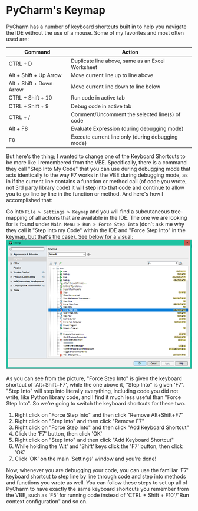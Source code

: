 # PyCharm's Keymap

PyCharm has a number of keyboard shortcuts built in to help you navigate the IDE without the use of a mouse. Some of my favorites and most often used are:

Command | Action
--- | ---
CTRL + D | Duplicate line above, same as an Excel Worksheet
Alt + Shift + Up Arrow | Move current line up to line above
Alt + Shift + Down Arrow | Move current line down to line below
CTRL + Shift + 10 | Run code in active tab
CTRL + Shift + 9 | Debug code in active tab
CTRL + / | Comment/Uncomment the selected line(s) of code
Alt + F8 | Evaluate Expression (during debugging mode)
F8 | Execute current line only (during debugging mode)

But here's the thing; I wanted to change one of the Keyboard Shortcuts to be more like I remembered from the VBE. Specifically, there is a command they call "Step Into My Code" that you can use during debugging mode that acts identically to the way F7 works in the VBE during debugging mode, as in if the current line contains a function or method call (of code you wrote, not 3rd party library code) it will step into that code and continue to allow you to go line by line in the function or method. And here's how I accomplished that:

Go into `File > Settings > Keymap` and you will find a subcutaneous tree-mapping of all actions that are available in the IDE. The one we are looking for is found under `Main Menu > Run > Force Step Into` (don't ask me why they call it "Step Into my Code" within the IDE and "Force Step Into" in the keymap, but that's the case). See below for a visual:
![Step Into](../images/step_into.png)

As you can see from the picture, "Force Step Into" is given the keyboard shortcut of 'Alt+Shift+F7', while the one above it, "Step Into" is given 'F7'. "Step Into" will step into literally everything, including code you did not write, like Python library code, and I find it much less useful than "Force Step Into". So we're going to switch the keyboard shortcuts for these two.

1. Right click on "Force Step Into" and then click "Remove Alt+Shift+F7"
2. Right click on "Step Into" and then click "Remove F7"
3. Right click on "Force Step Into" and then click "Add Keyboard Shortcut"
4. Click the 'F7' button, then click 'OK'
5. Right click on "Step Into" and then click "Add Keyboard Shortcut"
6. While holding the 'Alt' and 'Shift' keys click the 'F7' button, then click 'OK'
7. Click 'OK' on the main 'Settings' window and you're done!

Now, whenever you are debugging your code, you can use the familiar 'F7' keyboard shortcut to step line by line through code and step into methods and functions you wrote as well. You can follow these steps to set up all of PyCharm to have exactly the same keyboard shortcuts you remember from the VBE, such as 'F5' for running code instead of 'CTRL + Shift + F10'/"Run context configuration" and so on.

